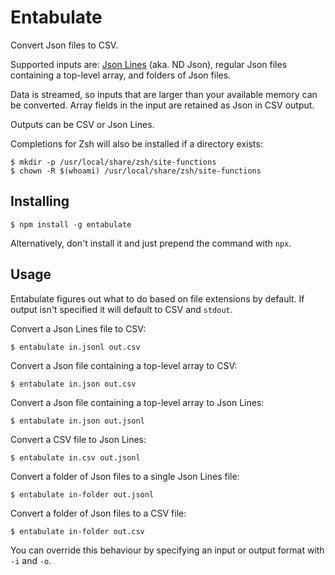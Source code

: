 Entabulate
==========

Convert Json files to CSV.

Supported inputs are: [Json Lines](https://jsonlines.org/) (aka. ND Json), regular Json files containing a top-level array, and folders of Json files.

Data is streamed, so inputs that are larger than your available memory can be converted. Array fields in the input are retained as Json in CSV output.

Outputs can be CSV or Json Lines.

Completions for Zsh will also be installed if a directory exists:

    $ mkdir -p /usr/local/share/zsh/site-functions
    $ chown -R $(whoami) /usr/local/share/zsh/site-functions


Installing
----------

    $ npm install -g entabulate

Alternatively, don't install it and just prepend the command with `npx`.

Usage
-----

Entabulate figures out what to do based on file extensions by default. If output isn't specified it will default to CSV and `stdout`.

Convert a Json Lines file to CSV:

    $ entabulate in.jsonl out.csv

Convert a Json file containing a top-level array to CSV:

    $ entabulate in.json out.csv

Convert a Json file containing a top-level array to Json Lines:

    $ entabulate in.json out.jsonl

Convert a CSV file to Json Lines:

    $ entabulate in.csv out.jsonl

Convert a folder of Json files to a single Json Lines file:

    $ entabulate in-folder out.jsonl

Convert a folder of Json files to a CSV file:

    $ entabulate in-folder out.csv

You can override this behaviour by specifying an input or output format with `-i` and `-o`.
